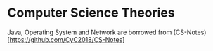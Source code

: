 # Computer Science Theories

Java, Operating System and Network are borrowed from (CS-Notes)[https://github.com/CyC2018/CS-Notes]
